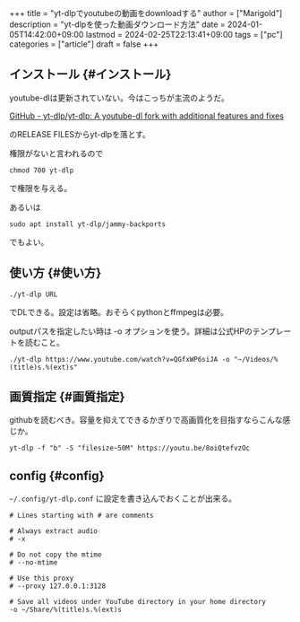 +++
title = "yt-dlpでyoutubeの動画をdownloadする"
author = ["Marigold"]
description = "yt-dlpを使った動画ダウンロード方法"
date = 2024-01-05T14:42:00+09:00
lastmod = 2024-02-25T22:13:41+09:00
tags = ["pc"]
categories = ["article"]
draft = false
+++

## インストール {#インストール}

youtube-dlは更新されていない。今はこっちが主流のようだ。

[GitHub - yt-dlp/yt-dlp: A youtube-dl fork with additional features and fixes](https://github.com/yt-dlp/yt-dlp)

のRELEASE FILESからyt-dlpを落とす。

権限がないと言われるので

```shell
chmod 700 yt-dlp
```

で権限を与える。

あるいは

```shell
sudo apt install yt-dlp/jammy-backports
```

でもよい。


## 使い方 {#使い方}

```shell
./yt-dlp URL
```

でDLできる。設定は省略。おそらくpythonとffmpegは必要。

outputパスを指定したい時は -o オプションを使う。詳細は公式HPのテンプレートを読むこと。

```shell
./yt-dlp https://www.youtube.com/watch?v=QGfxWP6siJA -o "~/Videos/%(title)s.%(ext)s"
```


## 画質指定 {#画質指定}

githubを読むべき。容量を抑えてできるかぎりで高画質化を目指すならこんな感じか。

`yt-dlp -f "b" -S "filesize~50M" https://youtu.be/8oiQtefvzOc`


## config {#config}

`~/.config/yt-dlp.conf` に設定を書き込んでおくことが出来る。

```text
# Lines starting with # are comments

# Always extract audio
# -x

# Do not copy the mtime
# --no-mtime

# Use this proxy
# --proxy 127.0.0.1:3128

# Save all videos under YouTube directory in your home directory
-o ~/Share/%(title)s.%(ext)s
```
